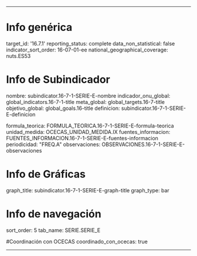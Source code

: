 ---

# Info genérica
target_id: '16.7.1'
reporting_status: complete
data_non_statistical: false
indicator_sort_order: 16-07-01-ee
national_geographical_coverage: nuts.ES53

# Info de Subindicador
nombre: subindicator.16-7-1-SERIE-E-nombre
indicador_onu_global: global_indicators.16-7-1-title
meta_global: global_targets.16-7-title
objetivo_global: global_goals.16-title
definicion: subindicator.16-7-1-SERIE-E-definicion

formula_teorica: FORMULA_TEORICA.16-7-1-SERIE-E-formula-teorica
unidad_medida: OCECAS_UNIDAD_MEDIDA.IX
fuentes_informacion: FUENTES_INFORMACION.16-7-1-SERIE-E-fuentes-informacion
periodicidad: "FREQ.A"
observaciones: OBSERVACIONES.16-7-1-SERIE-E-observaciones

# Info de Gráficas
graph_title: subindicator.16-7-1-SERIE-E-graph-title
graph_type: bar

# Info de navegación
sort_order: 5
tab_name: SERIE.SERIE_E

#Coordinación con OCECAS
coordinado_con_ocecas: true

---